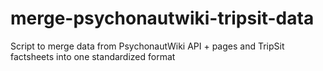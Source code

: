# merge-psychonautwiki-tripsit-data
Script to merge data from PsychonautWiki API + pages and TripSit factsheets into one standardized format

